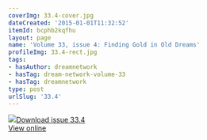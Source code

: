 ```yaml
---
coverImg: 33.4-cover.jpg
dateCreated: '2015-01-01T11:32:52'
itemId: bcphb2kqfhu
layout: page
name: 'Volume 33, issue 4: Finding Gold in Old Dreams'
profileImg: 33.4-rect.jpg
tags:
- hasAuthor: dreamnetwork
- hasTag: dream-network-volume-33
- hasTag: dreamnetwork
type: post
urlSlug: '33.4'
---
```

<img class="card-journal-img" src="../images/33.4-rect.jpg"/><a href="../files/pdfs/Volume_33/33.4_gold_in_old_dreams.pdf" download="">Download issue 33.4</a><br><a href="../files/pdfs/Volume_33/33.4_gold_in_old_dreams.pdf">View online</a>